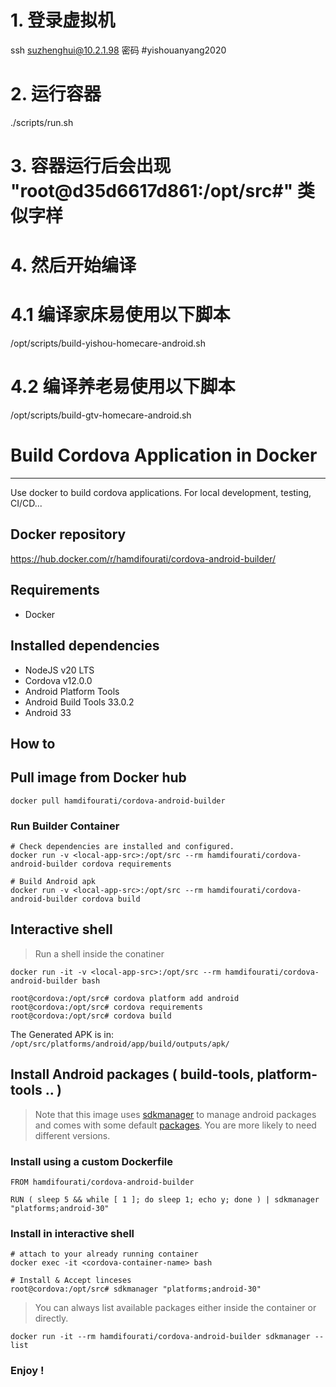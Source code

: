 # 1. 登录虚拟机

ssh suzhenghui@10.2.1.98
密码 #yishouanyang2020

# 2. 运行容器

./scripts/run.sh

# 3. 容器运行后会出现 "root@d35d6617d861:/opt/src#" 类似字样

# 4. 然后开始编译

# 4.1 编译家床易使用以下脚本

/opt/scripts/build-yishou-homecare-android.sh

# 4.2 编译养老易使用以下脚本

/opt/scripts/build-gtv-homecare-android.sh

# Build Cordova Application in Docker

---

Use docker to build cordova applications. For local development, testing, CI/CD...

## Docker repository

https://hub.docker.com/r/hamdifourati/cordova-android-builder/

## Requirements

- Docker

## Installed dependencies

- NodeJS v20 LTS
- Cordova v12.0.0
- Android Platform Tools
- Android Build Tools 33.0.2
- Android 33

## How to

## Pull image from Docker hub

```
docker pull hamdifourati/cordova-android-builder
```

### Run Builder Container

```
# Check dependencies are installed and configured.
docker run -v <local-app-src>:/opt/src --rm hamdifourati/cordova-android-builder cordova requirements

# Build Android apk
docker run -v <local-app-src>:/opt/src --rm hamdifourati/cordova-android-builder cordova build
```

## Interactive shell

> Run a shell inside the conatiner

```
docker run -it -v <local-app-src>:/opt/src --rm hamdifourati/cordova-android-builder bash

root@cordova:/opt/src# cordova platform add android
root@cordova:/opt/src# cordova requirements
root@cordova:/opt/src# cordova build
```

The Generated APK is in: `/opt/src/platforms/android/app/build/outputs/apk/`

## Install Android packages ( build-tools, platform-tools .. )

> Note that this image uses [sdkmanager](https://developer.android.com/studio/command-line/sdkmanager) to manage android packages and comes with some default [packages](#installed-dependencies). You are more likely to need different versions.

### Install using a custom Dockerfile

```
FROM hamdifourati/cordova-android-builder

RUN ( sleep 5 && while [ 1 ]; do sleep 1; echo y; done ) | sdkmanager "platforms;android-30"
```

### Install in interactive shell

```
# attach to your already running container
docker exec -it <cordova-container-name> bash

# Install & Accept linceses
root@cordova:/opt/src# sdkmanager "platforms;android-30"
```

> You can always list available packages either inside the container or directly.

```
docker run -it --rm hamdifourati/cordova-android-builder sdkmanager --list
```

### Enjoy !
